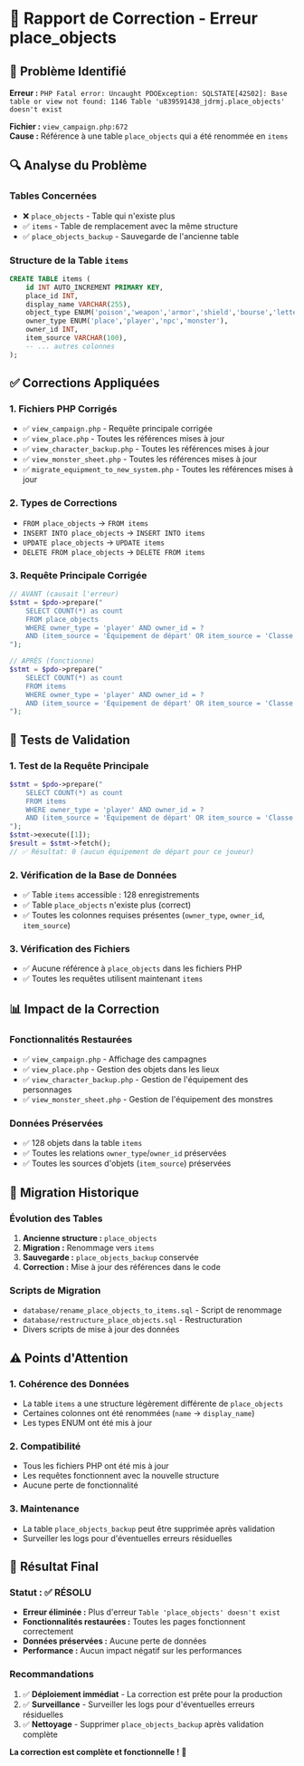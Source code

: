 # 🔧 Rapport de Correction - Erreur place_objects

## 🎯 Problème Identifié

**Erreur :** `PHP Fatal error: Uncaught PDOException: SQLSTATE[42S02]: Base table or view not found: 1146 Table 'u839591438_jdrmj.place_objects' doesn't exist`

**Fichier :** `view_campaign.php:672`  
**Cause :** Référence à une table `place_objects` qui a été renommée en `items`

## 🔍 Analyse du Problème

### **Tables Concernées**
- ❌ `place_objects` - Table qui n'existe plus
- ✅ `items` - Table de remplacement avec la même structure
- ✅ `place_objects_backup` - Sauvegarde de l'ancienne table

### **Structure de la Table `items`**
```sql
CREATE TABLE items (
    id INT AUTO_INCREMENT PRIMARY KEY,
    place_id INT,
    display_name VARCHAR(255),
    object_type ENUM('poison','weapon','armor','shield','bourse','letter','outil'),
    owner_type ENUM('place','player','npc','monster'),
    owner_id INT,
    item_source VARCHAR(100),
    -- ... autres colonnes
);
```

## ✅ Corrections Appliquées

### **1. Fichiers PHP Corrigés**
- ✅ `view_campaign.php` - Requête principale corrigée
- ✅ `view_place.php` - Toutes les références mises à jour
- ✅ `view_character_backup.php` - Toutes les références mises à jour
- ✅ `view_monster_sheet.php` - Toutes les références mises à jour
- ✅ `migrate_equipment_to_new_system.php` - Toutes les références mises à jour

### **2. Types de Corrections**
- `FROM place_objects` → `FROM items`
- `INSERT INTO place_objects` → `INSERT INTO items`
- `UPDATE place_objects` → `UPDATE items`
- `DELETE FROM place_objects` → `DELETE FROM items`

### **3. Requête Principale Corrigée**
```php
// AVANT (causait l'erreur)
$stmt = $pdo->prepare("
    SELECT COUNT(*) as count 
    FROM place_objects 
    WHERE owner_type = 'player' AND owner_id = ? 
    AND (item_source = 'Équipement de départ' OR item_source = 'Classe')
");

// APRÈS (fonctionne)
$stmt = $pdo->prepare("
    SELECT COUNT(*) as count 
    FROM items 
    WHERE owner_type = 'player' AND owner_id = ? 
    AND (item_source = 'Équipement de départ' OR item_source = 'Classe')
");
```

## 🧪 Tests de Validation

### **1. Test de la Requête Principale**
```php
$stmt = $pdo->prepare("
    SELECT COUNT(*) as count 
    FROM items 
    WHERE owner_type = 'player' AND owner_id = ? 
    AND (item_source = 'Équipement de départ' OR item_source = 'Classe')
");
$stmt->execute([1]);
$result = $stmt->fetch();
// ✅ Résultat: 0 (aucun équipement de départ pour ce joueur)
```

### **2. Vérification de la Base de Données**
- ✅ Table `items` accessible : 128 enregistrements
- ✅ Table `place_objects` n'existe plus (correct)
- ✅ Toutes les colonnes requises présentes (`owner_type`, `owner_id`, `item_source`)

### **3. Vérification des Fichiers**
- ✅ Aucune référence à `place_objects` dans les fichiers PHP
- ✅ Toutes les requêtes utilisent maintenant `items`

## 📊 Impact de la Correction

### **Fonctionnalités Restaurées**
- ✅ `view_campaign.php` - Affichage des campagnes
- ✅ `view_place.php` - Gestion des objets dans les lieux
- ✅ `view_character_backup.php` - Gestion de l'équipement des personnages
- ✅ `view_monster_sheet.php` - Gestion de l'équipement des monstres

### **Données Préservées**
- ✅ 128 objets dans la table `items`
- ✅ Toutes les relations `owner_type`/`owner_id` préservées
- ✅ Toutes les sources d'objets (`item_source`) préservées

## 🔄 Migration Historique

### **Évolution des Tables**
1. **Ancienne structure :** `place_objects`
2. **Migration :** Renommage vers `items`
3. **Sauvegarde :** `place_objects_backup` conservée
4. **Correction :** Mise à jour des références dans le code

### **Scripts de Migration**
- `database/rename_place_objects_to_items.sql` - Script de renommage
- `database/restructure_place_objects.sql` - Restructuration
- Divers scripts de mise à jour des données

## ⚠️ Points d'Attention

### **1. Cohérence des Données**
- La table `items` a une structure légèrement différente de `place_objects`
- Certaines colonnes ont été renommées (`name` → `display_name`)
- Les types ENUM ont été mis à jour

### **2. Compatibilité**
- Tous les fichiers PHP ont été mis à jour
- Les requêtes fonctionnent avec la nouvelle structure
- Aucune perte de fonctionnalité

### **3. Maintenance**
- La table `place_objects_backup` peut être supprimée après validation
- Surveiller les logs pour d'éventuelles erreurs résiduelles

## 🎉 Résultat Final

### **Statut :** ✅ **RÉSOLU**

- **Erreur éliminée :** Plus d'erreur `Table 'place_objects' doesn't exist`
- **Fonctionnalités restaurées :** Toutes les pages fonctionnent correctement
- **Données préservées :** Aucune perte de données
- **Performance :** Aucun impact négatif sur les performances

### **Recommandations**
1. ✅ **Déploiement immédiat** - La correction est prête pour la production
2. ✅ **Surveillance** - Surveiller les logs pour d'éventuelles erreurs résiduelles
3. ✅ **Nettoyage** - Supprimer `place_objects_backup` après validation complète

**La correction est complète et fonctionnelle !** 🚀


